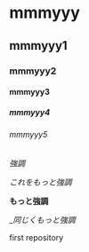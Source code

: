 # mmmyyy
## mmmyyy1
### mmmyyy2
#### mmmyyy3
##### mmmyyy4
###### mmmyyy5
*強調*

_これをもっと強調_

**もっと強調**

__同じくもっと強調_

first repository
